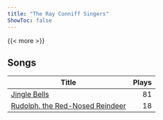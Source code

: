 ```yaml
---
title: "The Ray Conniff Singers"
ShowToc: false
---
```


{{< more >}}

## Songs
Title | Plays 
----- | -----: 
[Jingle Bells](/songs/jingle-bells) | 81
[Rudolph, the Red-Nosed Reindeer](/songs/rudolph-the-red-nosed-reindeer) | 18

